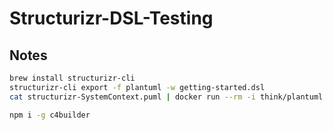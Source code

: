 # Structurizr-DSL-Testing

## Notes

```bash
brew install structurizr-cli
structurizr-cli export -f plantuml -w getting-started.dsl
cat structurizr-SystemContext.puml | docker run --rm -i think/plantuml -tpng > test.png
```

```bash
npm i -g c4builder

```